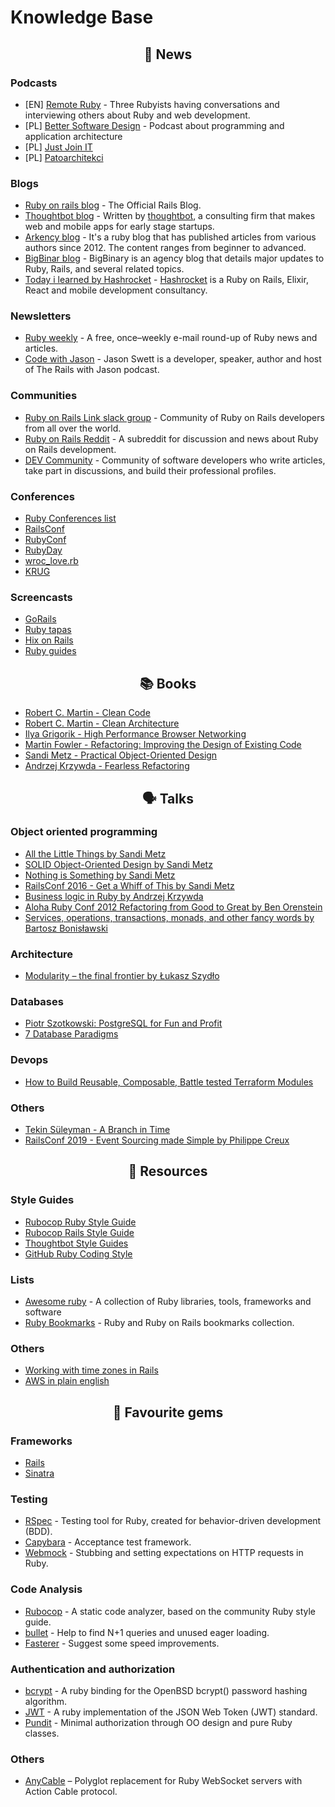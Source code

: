 # Knowledge Base

<span align="center">

## :newspaper: News 
</span>

### Podcasts 
* [EN] [Remote Ruby](https://remoteruby.transistor.fm) - Three Rubyists having conversations and interviewing others about Ruby and web development.
* [PL] [Better Software Design](https://bettersoftwaredesign.pl) - Podcast about programming and application architecture 
* [PL] [Just Join IT](https://www.facebook.com/JustJoinIT/videos/)  
* [PL] [Patoarchitekci](https://patoarchitekci.io) 

### Blogs
* [Ruby on rails blog](https://weblog.rubyonrails.org) - The Official Rails Blog.
* [Thoughtbot blog](https://thoughtbot.com/blog) - Written by [thoughtbot](https://thoughtbot.com), a consulting firm that makes web and mobile apps for early stage startups.
* [Arkency blog](https://blog.arkency.com) - It's a ruby blog that has published articles from various authors since 2012. The content ranges from beginner to advanced.
* [BigBinar blog](https://blog.bigbinary.com) - BigBinary is an agency blog that details major updates to Ruby, Rails, and several related topics.
* [Today i learned by Hashrocket](https://til.hashrocket.com/ruby) - [Hashrocket](https://hashrocket.com) is a Ruby on Rails, Elixir, React and mobile development consultancy.

### Newsletters
* [Ruby weekly](https://rubyweekly.com) - A free, once–weekly e-mail round-up of Ruby news and articles.
* [Code with Jason](https://www.codewithjason.co/) - Jason Swett is a developer, speaker, author and host of The Rails with Jason podcast.

### Communities
* [Ruby on Rails Link slack group](http://rubyonrails-link.slack.com) - Community of Ruby on Rails developers from all over the world.
* [Ruby on Rails Reddit](https://www.reddit.com/r/rails/) - A subreddit for discussion and news about Ruby on Rails development.
* [DEV Community](https://dev.to/t/ruby) - Community of software developers who write articles, take part in discussions, and build their professional profiles.

### Conferences
* [Ruby Conferences list](https://rubyconferences.org)
* [RailsConf](https://railsconf.com)
* [RubyConf](http://rubyconf.org)
* [RubyDay](http://rubyday.it)
* [wroc_love.rb](https://wrocloverb.com)
* [KRUG](https://krug.org.pl)

### Screencasts
* [GoRails](https://gorails.com/series)
* [Ruby tapas](https://www.rubytapas.com)
* [Hix on Rails](https://hixonrails.com/ruby-on-rails-tutorials/)
* [Ruby guides](https://www.rubyguides.com)

<span align="center">
  
## :books: Books
</span>

* [Robert C. Martin - Clean Code](https://www.amazon.com/Clean-Code-Handbook-Software-Craftsmanship/dp/0132350882)
* [Robert C. Martin - Clean Architecture](https://www.amazon.com/Clean-Architecture-Craftsmans-Software-Structure/dp/0134494164)
* [Ilya Grigorik - High Performance Browser Networking](https://s3-us-west-2.amazonaws.com/secure.notion-static.com/20681c18-6a9e-4dea-925b-f3196e502555/nse-3143984818795318668-110188.jpg)
* [Martin Fowler - Refactoring: Improving the Design of Existing Code](https://www.amazon.com/Refactoring-Improving-Design-Existing-Code/dp/0201485672)
* [Sandi Metz - Practical Object-Oriented Design](https://www.amazon.com/gp/product/B07F88LY9M)
* [Andrzej Krzywda - Fearless Refactoring](https://rails-refactoring.com)

<span align="center">
  
## :speaking_head: Talks
</span>

### Object oriented programming
* [All the Little Things by Sandi Metz](https://www.youtube.com/watch?v=8bZh5LMaSmE)
* [SOLID Object-Oriented Design by Sandi Metz](https://www.youtube.com/watch?v=v-2yFMzxqwU) 
* [Nothing is Something by Sandi Metz](https://www.youtube.com/watch?v=OMPfEXIlTVE)
* [RailsConf 2016 - Get a Whiff of This by Sandi Metz](https://www.youtube.com/watch?v=PJjHfa5yxlU)
* [Business logic in Ruby by Andrzej Krzywda](https://www.youtube.com/watch?v=bwUueshN6Rw)
* [Aloha Ruby Conf 2012 Refactoring from Good to Great by Ben Orenstein](https://www.youtube.com/watch?v=DC-pQPq0acs)
* [Services, operations, transactions, monads, and other fancy words by Bartosz Bonisławski](https://www.youtube.com/watch?v=NeHRtqqeiyc)

### Architecture
* [Modularity – the final frontier by Łukasz Szydło](https://www.youtube.com/watch?v=W2Z7fbCLSTw&t=8s)

### Databases
* [Piotr Szotkowski: PostgreSQL for Fun and Profit](https://www.youtube.com/watch?v=_xxNWyhqUZ4)
* [7 Database Paradigms](https://www.youtube.com/watch?v=W2Z7fbCLSTw)

### Devops
* [How to Build Reusable, Composable, Battle tested Terraform Modules](https://www.youtube.com/watch?v=LVgP63BkhKQ)

### Others
* [Tekin Süleyman - A Branch in Time](https://vimeo.com/280579162)
* [RailsConf 2019 - Event Sourcing made Simple by Philippe Creux](https://www.youtube.com/watch?v=ulF6lEFvrKo)

<span align="center">
  
## :file_folder: Resources
</span>

### Style Guides
* [Rubocop Ruby Style Guide](https://github.com/rubocop-hq/ruby-style-guide)
* [Rubocop Rails Style Guide](https://github.com/rubocop-hq/rails-style-guide)
* [Thoughtbot Style Guides](https://github.com/thoughtbot/guides)
* [GitHub Ruby Coding Style](https://github.com/github/rubocop-github/blob/master/STYLEGUIDE.md)

### Lists
* [Awesome ruby](https://github.com/markets/awesome-ruby) - A collection of Ruby libraries, tools, frameworks and software
* [Ruby Bookmarks](https://github.com/dreikanter/ruby-bookmarks) - Ruby and Ruby on Rails bookmarks collection.

### Others
* [Working with time zones in Rails](https://www.varvet.com/blog/working-with-time-zones-in-ruby-on-rails/)
* [AWS in plain english ](https://expeditedsecurity.com/aws-in-plain-english/)

<span align="center">
  
## :gem: Favourite gems
</span>

### Frameworks
* [Rails](https://github.com/rails/rails)
* [Sinatra](https://github.com/sinatra/sinatra)

### Testing
* [RSpec](https://github.com/rspec/rspec) - Testing tool for Ruby, created for behavior-driven development (BDD).
* [Capybara](https://github.com/teamcapybara/capybara) - Acceptance test framework.
* [Webmock](https://github.com/bblimke/webmock) - Stubbing and setting expectations on HTTP requests in Ruby.

### Code Analysis
* [Rubocop](https://github.com/rubocop-hq/rubocop) - A static code analyzer, based on the community Ruby style guide.
* [bullet](https://github.com/flyerhzm/bullet) - Help to find N+1 queries and unused eager loading.
* [Fasterer](https://github.com/DamirSvrtan/fasterer) - Suggest some speed improvements.

### Authentication and authorization
* [bcrypt](https://github.com/codahale/bcrypt-ruby) - A ruby binding for the OpenBSD bcrypt() password hashing algorithm.
* [JWT](https://github.com/jwt/ruby-jwt) - A ruby implementation of the JSON Web Token (JWT) standard.
* [Pundit](https://github.com/varvet/pundit) - Minimal authorization through OO design and pure Ruby classes.

### Others
* [AnyCable](https://github.com/anycable/anycable) – Polyglot replacement for Ruby WebSocket servers with Action Cable protocol.
